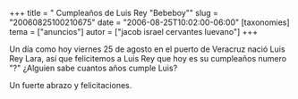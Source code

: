 +++
title = " Cumpleaños de Luis Rey &quot;Bebeboy&quot;"
slug = "20060825100210675"
date = "2006-08-25T10:02:00-06:00"
[taxonomies]
tema = ["anuncios"]
autor = ["jacob israel cervantes luevano"]
+++

Un día como hoy viernes 25 de agosto en el puerto de Veracruz nació Luis
Rey Lara, así que felicitemos a Luis Rey que hoy es su cumpleaños numero
"?" ¿Alguien sabe cuantos años cumple Luis?

Un fuerte abrazo y felicitaciones.
